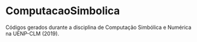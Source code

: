 # ComputacaoSimbolica

Códigos gerados durante a disciplina de Computação Simbólica e Numérica na UENP-CLM (2019).
